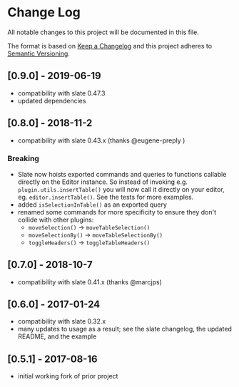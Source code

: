 # Change Log

All notable changes to this project will be documented in this file.

The format is based on [Keep a Changelog](http://keepachangelog.com/) and this project adheres to [Semantic Versioning](http://semver.org/).

## [0.9.0] - 2019-06-19

- compatibility with slate 0.47.3
- updated dependencies

## [0.8.0] - 2018-11-2

- compatibility with slate 0.43.x (thanks @eugene-preply )

### Breaking

- Slate now hoists exported commands and queries to functions callable directly on the Editor instance. So instead of invoking e.g. `plugin.utils.insertTable()` you will now call it directly on your editor, eg. `editor.insertTable()`. See the tests for more examples.
- added `isSelectionInTable()` as an exported query
- renamed some commands for more specificity to ensure they don't collide with other plugins:
  - `moveSelection()` -> `moveTableSelection()`
  - `moveSelectionBy()` -> `moveTableSelectionBy()`
  - `toggleHeaders()` -> `toggleTableHeaders()`

## [0.7.0] - 2018-10-7

- compatibility with slate 0.41.x (thanks @marcjps)

## [0.6.0] - 2017-01-24

- compatibility with slate 0.32.x
- many updates to usage as a result; see the slate changelog, the updated README, and the example

## [0.5.1] - 2017-08-16

- initial working fork of prior project
